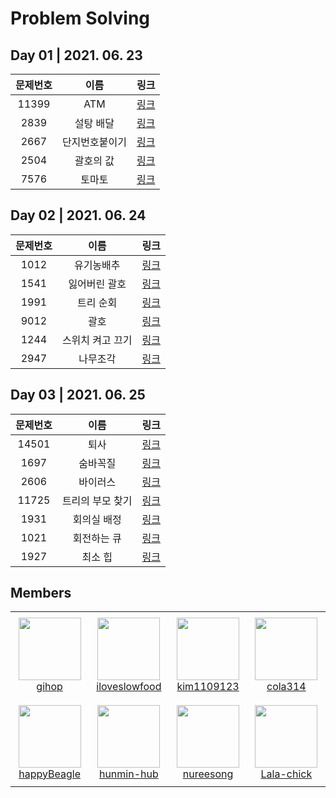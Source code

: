 # Problem Solving
## Day 01 | 2021. 06. 23


|  **문제번호** | **이름** | **링크** |
| :-------------------------------: | :--------: | :------: |
|   11399     | ATM                |   [링크](https://www.acmicpc.net/problem/11399)   |
|   2839      | 설탕 배달           |      [링크](https://www.acmicpc.net/problem/2839)   |
|   2667      | 단지번호붙이기       |    [링크](https://www.acmicpc.net/problem/2667)   |
|   2504      | 괄호의 값           |   [링크](https://www.acmicpc.net/problem/2504)   |
|   7576      | 토마토              |     [링크](https://www.acmicpc.net/problem/7576)   |

## Day 02 | 2021. 06. 24


|  **문제번호** | **이름** | **링크** |
| :-------------------------------: | :--------: | :------: |
|   1012     | 유기농배추                |   [링크](https://www.acmicpc.net/problem/1012)   |
|   1541      | 잃어버린 괄호           |      [링크](https://www.acmicpc.net/problem/1541)   |
|   1991      | 트리 순회       |    [링크](https://www.acmicpc.net/problem/1991)   |
|   9012      | 괄호           |   [링크](https://www.acmicpc.net/problem/9012)   |
|   1244      | 스위치 켜고 끄기              |     [링크](https://www.acmicpc.net/problem/1244)   |
|   2947      | 나무조각              |     [링크](https://www.acmicpc.net/problem/2947)   |

## Day 03 | 2021. 06. 25


|  **문제번호** | **이름** | **링크** |
| :-------------------------------: | :--------: | :------: |
|   14501     | 퇴사                |   [링크](https://www.acmicpc.net/problem/14501)   |
|   1697      | 숨바꼭질           |      [링크](https://www.acmicpc.net/problem/1697)   |
|   2606      | 바이러스       |    [링크](https://www.acmicpc.net/problem/2606)   |
|   11725      | 트리의 부모 찾기     |   [링크](https://www.acmicpc.net/problem/11725)   |
|   1931      | 회의실 배정        |     [링크](https://www.acmicpc.net/problem/1931)   |
|   1021      | 회전하는 큐       |     [링크](https://www.acmicpc.net/problem/1021)   |
|   1927      | 최소 힙       |     [링크](https://www.acmicpc.net/problem/1927)   |



## Members

<table>
    <tr height="140px">
        <td align="center" width="130px">	
            <a href="https://github.com/gihop"><img height="100px" width="100px" src="https://avatars.githubusercontent.com/u/34030303?v=4"/></a>
            <br />
            <a href="https://github.com/gihop">gihop</a>
        </td>
        <td align="center" width="130px">
            <a href="https://github.com/iloveslowfood"><img height="100px" width="100px" src="https://avatars.githubusercontent.com/u/48649606?v=4"/></a>
            <br />
            <a href="https://github.com/iloveslowfood">iloveslowfood</a>
        </td>
        <td align="center" width="130px">
            <a href="https://github.com/soupbab"><img height="100px" width="100px" src="https://avatars.githubusercontent.com/u/67000572?v=4"/></a>
            <br />
            <a href="https://github.com/soupbab">kim1109123</a>
        </td>
        <td align="center" width="130px">
            <a href="https://github.com/yskim1014"><img height="100px" width="100px" src="https://avatars.githubusercontent.com/u/68675162?v=4"/></a>
            <br />
            <a href="https://github.com/yskim1014">cola314</a>
        </td>
    </tr>
    <tr height="140px">
        <td align="center" width="130px">	
            <a href="https://github.com/happyBeagle"><img height="100px" width="100px" src="https://avatars.githubusercontent.com/u/68745983?v=4"/></a>
            <br />
            <a href="https://github.com/happyBeagle">happyBeagle</a>
        </td>
        <td align="center" width="130px">
            <a href="https://github.com/hunmin-hub"><img height="100px" width="100px" src="https://avatars.githubusercontent.com/u/74880677?v=4"/></a>
            <br />
            <a href="https://github.com/hunmin-hub">hunmin-hub</a>
        </td>
        <td align="center" width="130px">
            <a href="https://github.com/nureesong"><img height="100px" width="100px" src="https://avatars.githubusercontent.com/u/76163168?v=4"/></a>
            <br />
            <a href="https://github.com/nureesong">nureesong</a>
        </td>
        <td align="center" width="130px">
            <a href="https://github.com/Lala-chick"><img height="100px" width="100px" src="https://avatars.githubusercontent.com/u/76460750?v=4"/></a>
            <br />
            <a href="https://github.com/Lala-chick">Lala-chick</a>
        </td>
    </tr>
</table>
